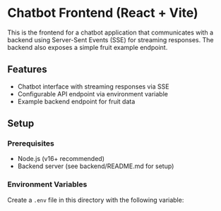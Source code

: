 # Chatbot Frontend (React + Vite)

This is the frontend for a chatbot application that communicates with a backend using Server-Sent Events (SSE) for streaming responses. The backend also exposes a simple fruit example endpoint.

## Features

- Chatbot interface with streaming responses via SSE
- Configurable API endpoint via environment variable
- Example backend endpoint for fruit data

## Setup

### Prerequisites

- Node.js (v16+ recommended)
- Backend server (see backend/README.md for setup)

### Environment Variables

Create a `.env` file in this directory with the following variable:

